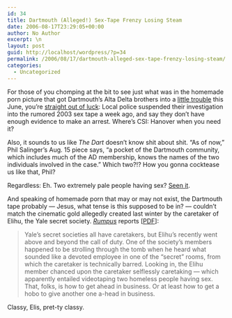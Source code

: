 ```yaml
---
id: 34
title: Dartmouth (Alleged!) Sex-Tape Frenzy Losing Steam
date: 2006-08-17T23:29:05+00:00
author: No Author
excerpt: \n
layout: post
guid: http://localhost/wordpress/?p=34
permalink: /2006/08/17/dartmouth-alleged-sex-tape-frenzy-losing-steam/
categories:
  - Uncategorized
---
```

For those of you chomping at the bit to see just what was in the homemade porn picture that got Dartmouth&#8217;s Alta Delta brothers into a <a target="_blank" href="http://www.thedartmouth.com/article.php?aid=2006060901000">little trouble</a> this June, you&#8217;re <a target="_blank" href="http://www.thedartmouth.com/article.php?aid=2006081501040">straight out of luck</a>: Local police suspended their investigation into the rumored 2003 sex tape a week ago, and say they don&#8217;t have enough evidence to make an arrest. Where&#8217;s CSI: Hanover when you need it?

Also, it sounds to us like _The Dart_ doesn&#8217;t know shit about shit. &#8220;As of now,&#8221; Phil Salinger&#8217;s Aug. 15 piece says, &#8220;a pocket of the Dartmouth community, which includes much of the AD membership, knows the names of the two individuals involved in the case.&#8221; Which two?!? How you gonna cocktease us like that,&nbsp;Phil?

Regardless: Eh. Two extremely pale people having sex? [Seen it](http://www.imdb.com/title/tt0120338/).

And speaking of homemade porn that may or may not exist, the Dartmouth tape probably &#8212; Jesus, what tense is this supposed to be in? &#8212; couldn&#8217;t match the cinematic gold allegedly created last winter by the caretaker of Elihu, the Yale secret society. <a target="_blank" href="http://www.yalerumpus.com"><em>Rumpus</em></a> reports [[PDF](http://www.yale.edu/rumpus/archives/pdf/yalerumpus.com_dec05.pdf)]:&nbsp;

<div class="c2">
  <div class="c1">
    <blockquote>
      <p>
        Yale&#8217;s secret societies all have caretakers, but Elihu&#8217;s recently went above and beyond the call of duty. One of the society&#8217;s members happened to be strolling through the tomb when he heard what sounded like a devoted employee in one of the &#8220;secret&#8221; rooms, from which the caretaker is technically barred. Looking in, the Elihu member chanced upon the caretaker selflessly caretaking &#8212; which apparently entailed videotaping two homeless people having sex. That, folks, is how to get ahead in business. Or at least how to get a hobo to give another one a-head in business.
      </p>
    </blockquote>
  </div>
  
  <p class="story">
    Classy, Elis, pret-ty classy.
  </p>
</div>